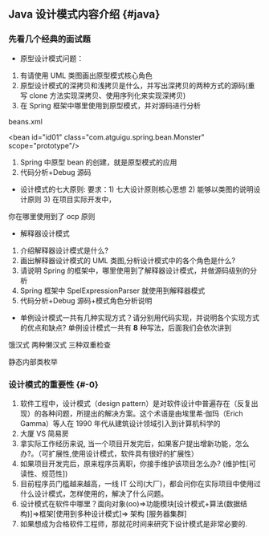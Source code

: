 ## Java 设计模式内容介绍 {#java}

### 先看几个经典的面试题

*   原型设计模式问题：

1.  有请使用 UML 类图画出原型模式核心角色
2.  原型设计模式的深拷贝和浅拷贝是什么，并写出深拷贝的两种方式的源码(重写 clone 方法实现深拷贝、使用序列化来实现深拷贝)
3.  在 Spring 框架中哪里使用到原型模式，并对源码进行分析

beans.xml

&lt;bean id=&quot;id01&quot; class=&quot;com.atguigu.spring.bean.Monster&quot; scope=&quot;prototype&quot;/&gt;

1.  Spring 中原型 bean 的创建，就是原型模式的应用
2.  代码分析+Debug 源码

*   设计模式的七大原则: 要求：1) 七大设计原则核心思想 2) 能够以类图的说明设计原则 3) 在项目实际开发中，

你在哪里使用到了 ocp 原则

*   解释器设计模式

1.  介绍解释器设计模式是什么?
2.  画出解释器设计模式的 UML 类图,分析设计模式中的各个角色是什么?
3.  请说明 Spring 的框架中，哪里使用到了解释器设计模式，并做源码级别的分析
4.  Spring 框架中 SpelExpressionParser 就使用到解释器模式
5.  代码分析+Debug 源码+模式角色分析说明

*   单例设计模式一共有几种实现方式？请分别用代码实现，并说明各个实现方式的优点和缺点? 单例设计模式一共有 **8** 种写法，后面我们会依次讲到

饿汉式 两种懒汉式 三种双重检查

静态内部类枚举

### 设计模式的重要性 {#-0}

1.  软件工程中，设计模式（design pattern）是对软件设计中普遍存在（反复出现）的各种问题，所提出的解决方案。这个术语是由埃里希·伽玛（Erich Gamma）等人在 1990 年代从建筑设计领域引入到计算机科学的
2.  大厦 VS 简易房
3.  拿实际工作经历来说, 当一个项目开发完后，如果客户提出增新功能，怎么办?。（可扩展性,使用设计模式，软件具有很好的扩展性）
4.  如果项目开发完后，原来程序员离职，你接手维护该项目怎么办? (维护性[可读性、规范性])
5.  目前程序员门槛越来越高，一线 IT 公司(大厂)，都会问你在实际项目中使用过什么设计模式，怎样使用的，解决了什么问题。
6.  设计模式在软件中哪里？面向对象(oo)=&gt;功能模块[设计模式+算法(数据结构)]=&gt;框架[使用到多种设计模式]=&gt; 架构 [服务器集群]
7.  如果想成为合格软件工程师，那就花时间来研究下设计模式是非常必要的.